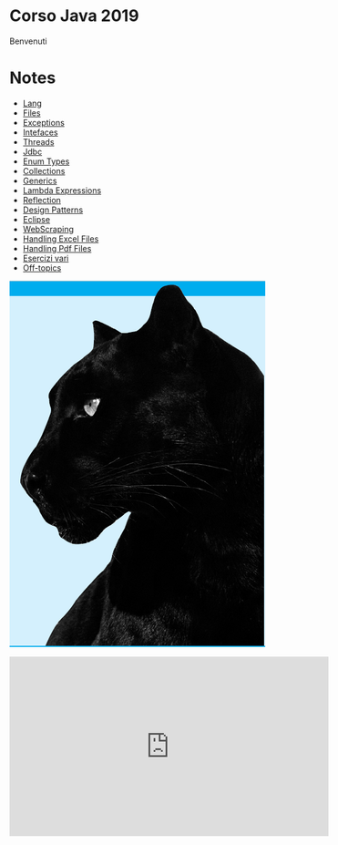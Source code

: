 # Corso Java 2019
Benvenuti

# Notes

 - [Lang](pages/lang)
 - [Files](pages/files)
 - [Exceptions](pages/exceptions)
 - [Intefaces](pages/interfaces)
 - [Threads](pages/threads)
 - [Jdbc](pages/jdbc)
 - [Enum Types](pages/enum)
 - [Collections](pages/collections)
 - [Generics](pages/generics)
 - [Lambda Expressions](pages/lambda)
 - [Reflection](pages/reflection)
 - [Design Patterns](pages/patterns)
 - [Eclipse](pages/eclipse)
 - [WebScraping](pages/webscraping)
 - [Handling Excel Files](pages/excel)
 - [Handling Pdf Files](pages/pdf)
 - [Esercizi vari](pages/esercizi)
 - [Off-topics](pages/offtopics)
 
[//]: # (https://drive.google.com/drive/folders/0Bx2fZ0r5vhSSSDdvWkVjNG9YQjQ)

[//]: # (https://drive.google.com/drive/folders/0B4b1SH9ZbeKnanl0Qk5zMk9WUEE)

![panter](pages/img/panter.png "panter")

<iframe width="560" height="315" src="https://www.youtube.com/embed/rf9g4Apzop0" frameborder="0" allow="accelerometer; autoplay; encrypted-media; gyroscope; picture-in-picture" allowfullscreen></iframe>
